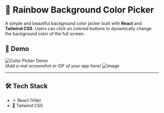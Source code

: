 # 🌈 Rainbow Background Color Picker

A simple and beautiful background color picker built with **React** and **Tailwind CSS**. Users can click on colored buttons to dynamically change the background color of the full screen.

## 🚀 Demo

![Color Picker Demo](https://via.placeholder.com/800x400.png?text=Demo+GIF+or+Screenshot)  
*(Add a real screenshot or GIF of your app here)*
![image](https://github.com/user-attachments/assets/56f153d1-f5aa-4678-8695-fff0daabf7d0)

---

## 🛠️ Tech Stack

- ⚛️ React (Vite)
- 🎨 Tailwind CSS


